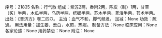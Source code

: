 序号：21835
名称：行气散
组成：紫苏2两，香附2两，陈皮（制）1两，甘草（炙）半两，木瓜半两，乌药半两，槟榔半两，苏木半两，羌活半两，苍术半两。
出处：《普济方》卷二四○。
主治：血气不和，脚气频发。
加减：None
功效：疏通。
用法用量：加生姜、葱白，水煎，热服。
制备方法：None
临床应用：None
各家论述：None
用药禁忌：None
附注：None
